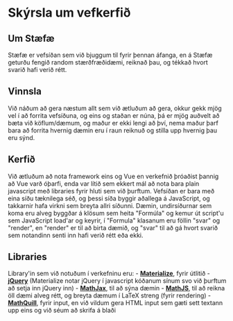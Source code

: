 # Skýrsla um vefkerfið

## Um Stæfæ
Stæfæ er vefsíðan sem við bjuggum til fyrir þennan áfanga, en á Stæfæ geturðu fengið random stærðfræðidæmi, reiknað þau, og tékkað hvort svarið hafi verið rétt.

## Vinnsla
Við náðum að gera næstum allt sem við ætluðum að gera, okkur gekk mjög vel í að forrita vefsíðuna, og eins og staðan er núna, þá er mjög auðvelt að bæta við köflum/dæmum, og maður er ekki lengi að því, nema maður þarf bara að forrita hvernig dæmin eru í raun reiknuð og stilla upp hvernig þau eru sýnd.

## Kerfið
Við ætluðum að nota framework eins og Vue en verkefnið þróaðist þannig að Vue varð óþarfi, enda var lítið sem ekkert mál að nota bara plain javascript með libraries fyrir hluti sem við þurftum.
Vefsíðan er bara með eina síðu tæknilega séð, og þessi síða byggir aðallega á JavaScript, og takkarnir hafa virkni sem breyta allri síðunni. Dæmin, undirsíðurnar sem koma eru alveg byggðar á klösum sem heita "Formúla" og kemur út script'u sem JavaScript load'ar og keyrir, í "Formula" klasanum eru föllin "svar" og "render", en "render" er til að birta dæmið, og "svar" til að gá hvort svarið sem notandinn senti inn hafi verið rétt eða ekki.

## Libraries
Library'in sem við notuðum í verkefninu eru:
	- **[Materialize](https://materializecss.com/)**, fyrir útlitið 
	- **[jQuery](https://jquery.com/download/)** (Materialize notar jQuery í javascript kóðanum sínum svo við þurftum að setja inn jQuery inn)
	- **[MathJax](https://www.mathjax.org/)**, til að sýna dæmin
	- **[MathJS](https://mathjs.org/)**, til að reikna öll dæmi alveg rétt, og breyta dæmum í LaTeX streng (fyrir rendering)
	- **[MathQuill](http://mathquill.com/)**, fyrir input, en við vildum gera HTML input sem gæti sett textann upp eins og við séum að skrifa á blaði
